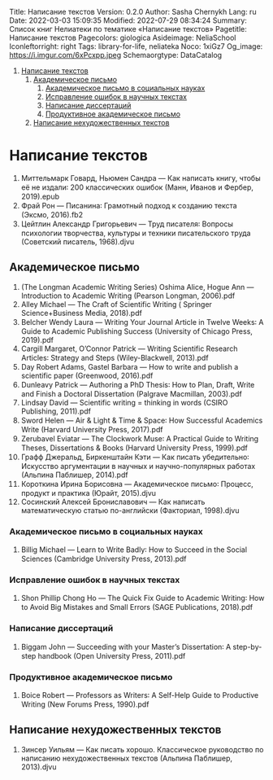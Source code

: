 Title: Написание текстов
Version: 0.2.0
Author: Sasha Chernykh
Lang: ru
Date: 2022-03-03 15:09:35
Modified: 2022-07-29 08:34:24
Summary: Список книг Нелиатеки по тематике «Написание текстов»
Pagetitle: Написание текстов
Pagecolors: giologica
Asideimage: NeliaSchool
Iconleftorright: right
Tags: library-for-life, neliateka
Noco: 1xiGz7
Og_image: https://i.imgur.com/6xPcxpp.jpeg
Schemaorgtype: DataCatalog

<!-- MarkdownTOC -->

1. [Написание текстов](#Написание-текстов)
	1. [Академическое письмо](#Академическое-письмо)
		1. [Академическое письмо в социальных науках](#Академическое-письмо-в-социальных-науках)
		1. [Исправление ошибок в научных текстах](#Исправление-ошибок-в-научных-текстах)
		1. [Написание диссертаций](#Написание-диссертаций)
		1. [Продуктивное академическое письмо](#Продуктивное-академическое-письмо)
	1. [Написание нехудожественных текстов](#Написание-нехудожественных-текстов)

<!-- /MarkdownTOC -->

<a id="Написание-текстов"></a>
# Написание текстов

1. Миттельмарк Говард, Ньюмен Сандра — Как написать книгу, чтобы её не издали꞉ 200 классических ошибок (Манн, Иванов и Фербер, 2019).epub
1. Фрай Рон — Писанина꞉ Грамотный подход к созданию текста (Эксмо, 2016).fb2
1. Цейтлин Александр Григорьевич — Труд писателя꞉ Вопросы психологии творчества, культуры и техники писательского труда (Советский писатель, 1968).djvu

<a id="Академическое-письмо"></a>
## Академическое письмо

1. (The Longman Academic Writing Series) Oshima Alice, Hogue Ann — Introduction to Academic Writing (Pearson Longman, 2006).pdf
1. Alley Michael — The Craft of Scientific Writing ( Springer Science+Business Media, 2018).pdf
1. Belcher Wendy Laura — Writing Your Journal Article in Twelve Weeks꞉ A Guide to Academic Publishing Success (University of Chicago Press, 2019).pdf
1. Cargill Margaret, O’Connor Patrick — Writing Scientific Research Articles꞉ Strategy and Steps (Wiley-Blackwell, 2013).pdf
1. Day Robert Adams, Gastel Barbara — How to write and publish a scientific paper (Greenwood, 2016).pdf
1. Dunleavy Patrick — Authoring a PhD Thesis꞉ How to Plan, Draft, Write and Finish a Doctoral Dissertation (Palgrave Macmillan, 2003).pdf
1. Lindsay David — Scientific writing = thinking in words (CSIRO Publishing, 2011).pdf
1. Sword Helen — Air & Light & Time & Space꞉ How Successful Academics Write (Harvard University Press, 2017).pdf
1. Zerubavel Eviatar — The Clockwork Muse꞉ A Practical Guide to Writing Theses, Dissertations & Books (Harvard University Press, 1999).pdf
1. Графф Джеральд, Биркенштайн Кэти — Как писать убедительно꞉ Искусство аргументации в научных и научно-популярных работах (Альпина Паблишер, 2014).pdf
1. Короткина Ирина Борисовна — Академическое письмо꞉ Процесс, продукт и практика (Юрайт, 2015).djvu
1. Сосинский Алексей Брониславович — Как написать математическую статью по-английски (Факториал, 1998).djvu

<a id="Академическое-письмо-в-социальных-науках"></a>
### Академическое письмо в социальных науках

1. Billig Michael — Learn to Write Badly꞉ How to Succeed in the Social Sciences (Cambridge University Press, 2013).pdf

<a id="Исправление-ошибок-в-научных-текстах"></a>
### Исправление ошибок в научных текстах

1. Shon Phillip Chong Ho — The Quick Fix Guide to Academic Writing꞉ How to Avoid Big Mistakes and Small Errors (SAGE Publications, 2018).pdf

<a id="Написание-диссертаций"></a>
### Написание диссертаций

1. Biggam John — Succeeding with your Master’s Dissertation꞉ A step-by-step handbook (Open University Press, 2011).pdf

<a id="Продуктивное-академическое-письмо"></a>
### Продуктивное академическое письмо

1. Boice Robert — Professors as Writers꞉ A Self-Help Guide to Productive Writing (New Forums Press, 1990).pdf

<a id="Написание-нехудожественных-текстов"></a>
## Написание нехудожественных текстов

1. Зинсер Уильям — Как писать хорошо. Классическое руководство по написанию нехудожественных текстов (Альпина Паблишер, 2013).djvu
